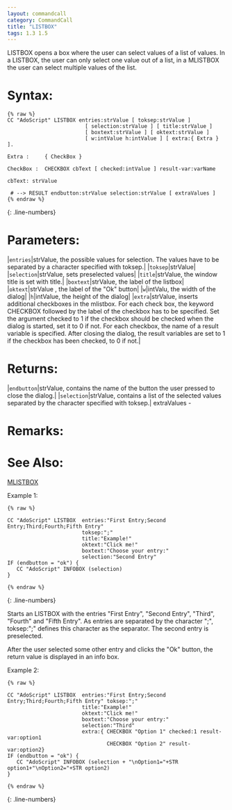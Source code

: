 ```yaml
---
layout: commandcall
category: CommandCall
title: "LISTBOX"
tags: 1.3 1.5
---
```


LISTBOX opens a box where the user can select values of a list of values. In a LISTBOX, the user can only select one value out of a list, in a MLISTBOX the user can select multiple values of the list.

# Syntax:  

```adoscript
{% raw %}
CC "AdoScript" LISTBOX entries:strValue [ toksep:strValue ] 
						 [ selection:strValue ] [ title:strValue ] 
						 [ boxtext:strValue ] [ oktext:strValue ] 
						 [ w:intValue h:intValue ] [ extra:{ Extra } ].

Extra :		{ CheckBox }

CheckBox :	CHECKBOX cbText [ checked:intValue ] result-var:varName

cbText:	strValue

 # --> RESULT endbutton:strValue selection:strValue [ extraValues ]
{% endraw %}
```
{: .line-numbers}

# Parameters:  

|`entries`|strValue, the possible values for selection. The values have to be separated by a character specified with toksep.|
|`toksep`|strValue|
|`selection`|strValue, sets preselected values|
|`title`|strValue, the window title is set with title.|
|`boxtext`|strValue, the label of the listbox|
|`oktext`|strValue , the label of the "Ok" button|
|`w`|intValu, the width of the dialog|
|`h`|intValue, the height of the dialog|
|`extra`|strValue, inserts additional checkboxes in the mlistbox. For each check box, the keyword CHECKBOX followed by the label of the checkbox has to be specified. Set the argument checked to 1 if the checkbox should be checked when the dialog is started, set it to 0 if not. For each checkbox, the name of a result variable is specified. After closing the dialog, the result variables are set to 1 if the checkbox has been checked, to 0 if not.|

# Returns:  

|`endbutton`|strValue, contains the name of the button the user pressed to close the dialog.|
|`selection`|strValue, contains a list of the selected values separated by the character specified with toksep.|
extraValues -

# Remarks:



# See Also:  

[MLISTBOX](mlistbox.html "MLISTBOX")  


Example 1:

```adoscript
{% raw %}

CC "AdoScript" LISTBOX 	entries:"First Entry;Second Entry;Third;Fourth;Fifth Entry" 
						toksep:";" 
						title:"Example!" 
						oktext:"Click me!" 
						boxtext:"Choose your entry:" 
						selection:"Second Entry"
IF (endbutton = "ok") {
   CC "AdoScript" INFOBOX (selection)
}

{% endraw %}
```
{: .line-numbers}

Starts an LISTBOX with the entries "First Entry", "Second Entry", "Third", "Fourth" and "Fifth Entry". As entries are separated by the character ";", toksep:";" defines this character as the separator. The second entry is preselected.

After the user selected some other entry and clicks the "Ok" button, the return value is displayed in an info box.  

Example 2:

```adoscript
{% raw %}

CC "AdoScript" LISTBOX 	entries:"First Entry;Second Entry;Third;Fourth;Fifth Entry" toksep:";" 
						title:"Example!" 
						oktext:"Click me!" 
						boxtext:"Choose your entry:" 
						selection:"Third" 
						extra:{ CHECKBOX "Option 1" checked:1 result-var:option1 
								CHECKBOX "Option 2" result-var:option2}
IF (endbutton = "ok") {
   CC "AdoScript" INFOBOX (selection + "\nOption1="+STR option1+"\nOption2="+STR option2)
}

{% endraw %}
```
{: .line-numbers}
